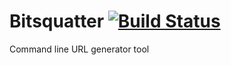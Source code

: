 # Bitsquatter [![Build Status](https://travis-ci.org/CamiloGarciaLaRotta/Bitsquatter.svg?branch=master)](https://travis-ci.org/CamiloGarciaLaRotta/Bitsquatter)
Command line URL generator tool
